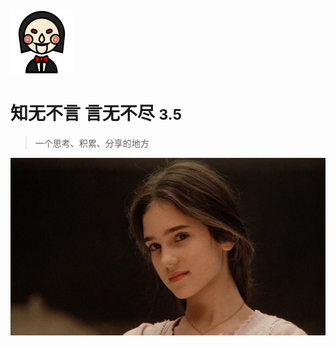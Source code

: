 ![logo](_media/djjh.svg)

# 知无不言 言无不尽 <small>3.5</small>

> 一个思考、积累、分享的地方

![](_media/logo.jpg)
<!-- [GitHub](https://github.com/docsifyjs/docsify/)
[Get Started](#docsify) -->
